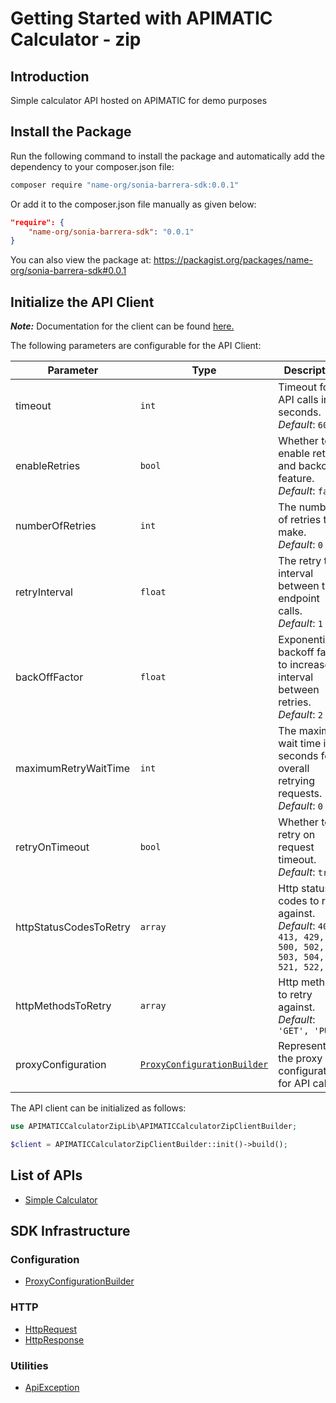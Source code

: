 
# Getting Started with APIMATIC Calculator - zip

## Introduction

Simple calculator API hosted on APIMATIC for demo purposes

## Install the Package

Run the following command to install the package and automatically add the dependency to your composer.json file:

```bash
composer require "name-org/sonia-barrera-sdk:0.0.1"
```

Or add it to the composer.json file manually as given below:

```json
"require": {
    "name-org/sonia-barrera-sdk": "0.0.1"
}
```

You can also view the package at:
https://packagist.org/packages/name-org/sonia-barrera-sdk#0.0.1

## Initialize the API Client

**_Note:_** Documentation for the client can be found [here.](doc/client.md)

The following parameters are configurable for the API Client:

| Parameter | Type | Description |
|  --- | --- | --- |
| timeout | `int` | Timeout for API calls in seconds.<br>*Default*: `60` |
| enableRetries | `bool` | Whether to enable retries and backoff feature.<br>*Default*: `false` |
| numberOfRetries | `int` | The number of retries to make.<br>*Default*: `0` |
| retryInterval | `float` | The retry time interval between the endpoint calls.<br>*Default*: `1` |
| backOffFactor | `float` | Exponential backoff factor to increase interval between retries.<br>*Default*: `2` |
| maximumRetryWaitTime | `int` | The maximum wait time in seconds for overall retrying requests.<br>*Default*: `0` |
| retryOnTimeout | `bool` | Whether to retry on request timeout.<br>*Default*: `true` |
| httpStatusCodesToRetry | `array` | Http status codes to retry against.<br>*Default*: `408, 413, 429, 500, 502, 503, 504, 521, 522, 524` |
| httpMethodsToRetry | `array` | Http methods to retry against.<br>*Default*: `'GET', 'PUT'` |
| proxyConfiguration | [`ProxyConfigurationBuilder`](doc/proxy-configuration-builder.md) | Represents the proxy configurations for API calls |

The API client can be initialized as follows:

```php
use APIMATICCalculatorZipLib\APIMATICCalculatorZipClientBuilder;

$client = APIMATICCalculatorZipClientBuilder::init()->build();
```

## List of APIs

* [Simple Calculator](doc/controllers/simple-calculator.md)

## SDK Infrastructure

### Configuration

* [ProxyConfigurationBuilder](doc/proxy-configuration-builder.md)

### HTTP

* [HttpRequest](doc/http-request.md)
* [HttpResponse](doc/http-response.md)

### Utilities

* [ApiException](doc/api-exception.md)

